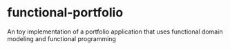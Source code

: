 # functional-portfolio
An toy implementation of a portfolio application that uses functional domain modeling and functional programming
